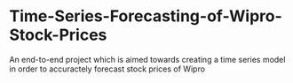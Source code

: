 # Time-Series-Forecasting-of-Wipro-Stock-Prices
An end-to-end project which is aimed towards creating a time series model in order to accuractely forecast stock prices of Wipro
